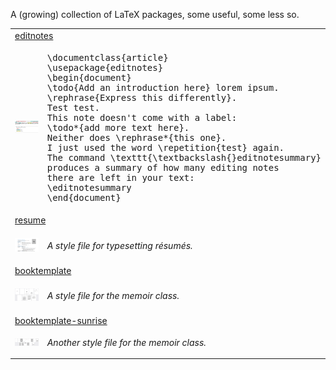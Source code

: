 A (growing) collection of LaTeX packages, some useful, some less so.

<table>
<tr>
  <td colspan="2"><a href="https://github.com/verenablaschke/tex-packages/tree/main/editnotes">editnotes</a>
</td>
</tr>
<tr>
<td>
<pre>
<img src="https://github.com/verenablaschke/tex-packages/blob/main/editnotes/editnotes-demo-slim.png"/>
</pre>
</td>
<td>
<pre>
\documentclass{article}
\usepackage{editnotes}
\begin{document}
\todo{Add an introduction here} lorem ipsum.
\rephrase{Express this differently}.
Test test.
This note doesn't come with a label:
\todo*{add more text here}.
Neither does \rephrase*{this one}.
I just used the word \repetition{test} again.
The command \texttt{\textbackslash{}editnotesummary}
produces a summary of how many editing notes
there are left in your text:
\editnotesummary
\end{document}
</pre>
</td>
</tr>

<tr>
  <td colspan="2"><a href="https://github.com/verenablaschke/tex-packages/tree/main/resume">resume</a>
</td>
<tr>
<td>
<pre>
<img src="https://github.com/verenablaschke/tex-packages/blob/main/resume/resume-preview.png"/>
</pre>
</td>
<td>
    <i>A style file for typesetting résumés.</i>
</td>
</tr>

<tr>
  <td colspan="2"><a href="https://github.com/verenablaschke/tex-packages/tree/main/booktemplate">booktemplate</a>
</td>
<tr>
<td>
<pre>
<img src="https://github.com/verenablaschke/tex-packages/blob/main/booktemplate/booktemplate-demo.png"/>
</pre>
</td>
<td>
  <i>A style file for the memoir class.</i>
</td>
</tr>

<tr>
  <td colspan="2"><a href="https://github.com/verenablaschke/tex-packages/tree/main/booktemplate-sunrise">booktemplate-sunrise</a>
</td>
<tr>
<td>
<pre>
<img src="https://github.com/verenablaschke/tex-packages/blob/main/booktemplate-sunrise/booktemplate-sunrise-demo.png"/>
</pre>
</td>
<td>
  <i>Another style file for the memoir class.</i>
</td>
</tr>

</table>
